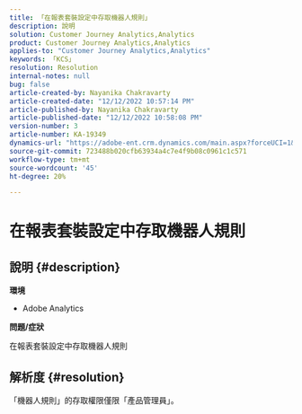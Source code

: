 ```yaml
---
title: 「在報表套裝設定中存取機器人規則」
description: 說明
solution: Customer Journey Analytics,Analytics
product: Customer Journey Analytics,Analytics
applies-to: "Customer Journey Analytics,Analytics"
keywords: 「KCS」
resolution: Resolution
internal-notes: null
bug: false
article-created-by: Nayanika Chakravarty
article-created-date: "12/12/2022 10:57:14 PM"
article-published-by: Nayanika Chakravarty
article-published-date: "12/12/2022 10:58:08 PM"
version-number: 3
article-number: KA-19349
dynamics-url: "https://adobe-ent.crm.dynamics.com/main.aspx?forceUCI=1&pagetype=entityrecord&etn=knowledgearticle&id=97b4f74e-707a-ed11-81ac-6045bd006b25"
source-git-commit: 723488b020cfb63934a4c7e4f9b08c0961c1c571
workflow-type: tm+mt
source-wordcount: '45'
ht-degree: 20%

---
```


# 在報表套裝設定中存取機器人規則

## 說明 {#description}


<b>環境</b>

- Adobe Analytics

<b>問題/症狀</b>

在報表套裝設定中存取機器人規則


## 解析度 {#resolution}


「機器人規則」的存取權限僅限「產品管理員」。
